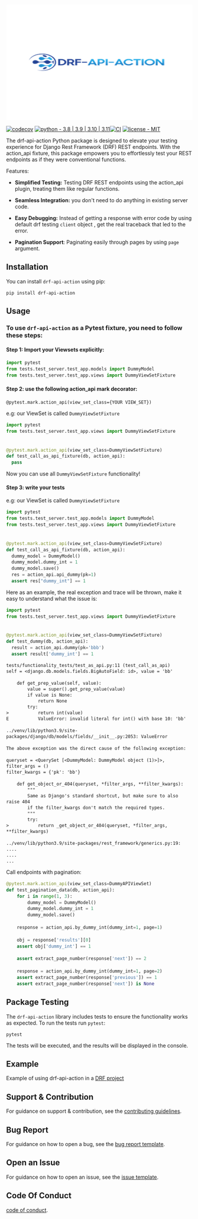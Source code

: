 ![Alt text](resources/drf-api-action-banner-current.png?raw=true "")

[![codecov](https://codecov.io/gh/Ori-Roza/drf-api-action/graph/badge.svg?token=2PB7NG8A4W)](https://codecov.io/gh/Ori-Roza/drf-api-action)
[![python - 3.8 | 3.9 | 3.10 | 3.11](https://img.shields.io/badge/python-3.8_|_3.9_|_3.10_|_3.11-blue)](https://)[![CI](https://github.com/Ori-Roza/drf-api-action/actions/workflows/tests.yaml/badge.svg?branch=master)](https://github.com/Ori-Roza/drf-api-action/actions/workflows/tests.yaml)
[![license - MIT](https://img.shields.io/badge/license-MIT-yellow)](https://)


The drf-api-action Python package is designed to elevate your testing experience for Django Rest Framework (DRF) REST endpoints.
With the action_api fixture, this package empowers you to effortlessly test your REST endpoints as if they were conventional functions.

Features:

* **Simplified Testing:** Testing DRF REST endpoints using the action_api plugin, treating them like regular functions.

* **Seamless Integration:** you don't need to do anything in existing server code.

* **Easy Debugging:** Instead of getting a response with error code by using default drf testing `client` object , get the real traceback that led to the error.

* **Pagination Support**: Paginating easily through pages by using `page` argument.


## Installation

You can install `drf-api-action` using pip:

```shell
pip install drf-api-action
```

## Usage

### To use `drf-api-action` as a Pytest fixture, you need to follow these steps:

#### Step 1: Import your Viewsets explicitly:

```python
import pytest
from tests.test_server.test_app.models import DummyModel
from tests.test_server.test_app.views import DummyViewSetFixture
```

#### Step 2: use the following action_api mark decorator:

`@pytest.mark.action_api(view_set_class={YOUR VIEW_SET})`

e.g:
our ViewSet is called `DummyViewSetFixture`

```python
import pytest
from tests.test_server.test_app.views import DummyViewSetFixture


@pytest.mark.action_api(view_set_class=DummyViewSetFixture)
def test_call_as_api_fixture(db, action_api):
  pass
```
Now you can use all `DummyViewSetFixture` functionality!

#### Step 3: write your tests

e.g:
our ViewSet is called `DummyViewSetFixture`

```python
import pytest
from tests.test_server.test_app.models import DummyModel
from tests.test_server.test_app.views import DummyViewSetFixture


@pytest.mark.action_api(view_set_class=DummyViewSetFixture)
def test_call_as_api_fixture(db, action_api):
  dummy_model = DummyModel()
  dummy_model.dummy_int = 1
  dummy_model.save()
  res = action_api.api_dummy(pk=1)
  assert res["dummy_int"] == 1

```
Here as an example, the real exception and trace will be thrown, make it easy to understand what the issue is:

```python
import pytest
from tests.test_server.test_app.views import DummyViewSetFixture


@pytest.mark.action_api(view_set_class=DummyViewSetFixture)
def test_dummy(db, action_api):
  result = action_api.dummy(pk='bbb')
  assert result['dummy_int'] == 1
```

```shell
tests/functionality_tests/test_as_api.py:11 (test_call_as_api)
self = <django.db.models.fields.BigAutoField: id>, value = 'bb'

    def get_prep_value(self, value):
        value = super().get_prep_value(value)
        if value is None:
            return None
        try:
>           return int(value)
E           ValueError: invalid literal for int() with base 10: 'bb'

../venv/lib/python3.9/site-packages/django/db/models/fields/__init__.py:2053: ValueError

The above exception was the direct cause of the following exception:

queryset = <QuerySet [<DummyModel: DummyModel object (1)>]>, filter_args = ()
filter_kwargs = {'pk': 'bb'}

    def get_object_or_404(queryset, *filter_args, **filter_kwargs):
        """
        Same as Django's standard shortcut, but make sure to also raise 404
        if the filter_kwargs don't match the required types.
        """
        try:
>           return _get_object_or_404(queryset, *filter_args, **filter_kwargs)

../venv/lib/python3.9/site-packages/rest_framework/generics.py:19: 
....
....
...
```

Call endpoints with pagination:
```python
@pytest.mark.action_api(view_set_class=DummyAPIViewSet)
def test_pagination_data(db, action_api):
    for i in range(1, 3):
        dummy_model = DummyModel()
        dummy_model.dummy_int = 1
        dummy_model.save()

    response = action_api.by_dummy_int(dummy_int=1, page=1)

    obj = response['results'][0]
    assert obj['dummy_int'] == 1

    assert extract_page_number(response['next']) == 2

    response = action_api.by_dummy_int(dummy_int=1, page=2)
    assert extract_page_number(response['previous']) == 1
    assert extract_page_number(response['next']) is None

```


## Package Testing

The `drf-api-action` library includes tests to ensure the functionality works as expected. To run the tests run `pytest`:

 ```shell
 pytest
 ```

The tests will be executed, and the results will be displayed in the console.

## Example

Example of using drf-api-action in a [DRF project](https://github.com/Ori-Roza/drf-api-action-example)

## Support & Contribution

For guidance on support & contribution, see the [contributing guidelines](https://github.com/Ori-Roza/drf-api-action/blob/master/docs/CONTRIBUTING.md).

## Bug Report 

For guidance on how to open a bug, see the [bug report template](https://github.com/Ori-Roza/drf-api-action/blob/master/docs/BUG_REPORT.md).

## Open an Issue

For guidance on how to open an issue, see the [issue template](https://github.com/Ori-Roza/drf-api-action/blob/master/docs/ISSUE_TEMPLATE.md).

## Code Of Conduct

[code of conduct](https://github.com/Ori-Roza/drf-api-action/blob/master/docs/CODE_OF_CONDUCT.md).
